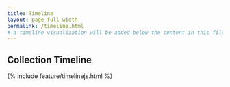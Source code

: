 ```yaml
---
title: Timeline
layout: page-full-width
permalink: /timeline.html
# a timeline visualization will be added below the content in this file
---
```


## Collection Timeline

{% include feature/timelinejs.html %}
